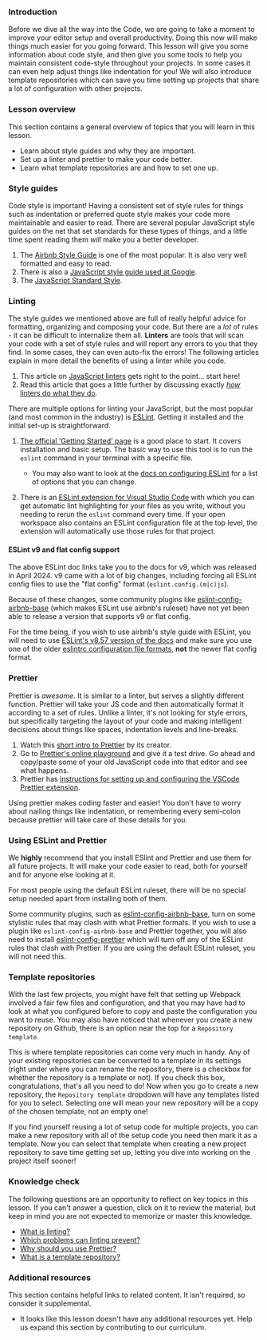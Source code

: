 ### Introduction

Before we dive all the way into the Code, we are going to take a moment to improve your editor setup and overall productivity. Doing this now will make things much easier for you going forward. This lesson will give you some information about code style, and then give you some tools to help you maintain consistent code-style throughout your projects.  In some cases it can even help adjust things like indentation for you! We will also introduce template repositories which can save you time setting up projects that share a lot of configuration with other projects.

### Lesson overview

This section contains a general overview of topics that you will learn in this lesson.

- Learn about style guides and why they are important.
- Set up a linter and prettier to make your code better.
- Learn what template repositories are and how to set one up.

### Style guides

Code style is important! Having a consistent set of style rules for things such as indentation or preferred quote style makes your code more maintainable and easier to read. There are several popular JavaScript style guides on the net that set standards for these types of things, and a little time spent reading them *will* make you a better developer.

1. The [Airbnb Style Guide](https://github.com/airbnb/javascript) is one of the most popular. It is also very well formatted and easy to read.
1. There is also a [JavaScript style guide used at Google](https://google.github.io/styleguide/jsguide.html).
1. The [JavaScript Standard Style](https://standardjs.com/rules.html).

### Linting

The style guides we mentioned above are full of really helpful advice for formatting, organizing and composing your code. But there are a *lot* of rules - it can be difficult to internalize them all. **Linters** are tools that will scan your code with a set of style rules and will report any errors to you that they find. In some cases, they can even auto-fix the errors! The following articles explain in more detail the benefits of using a linter while you code.

1. This article on [JavaScript linters](https://gomakethings.com/javascript-linters/) gets right to the point... start here!
1. Read this article that goes a little further by discussing exactly [*how* linters do what they do](https://hackernoon.com/how-linting-and-eslint-improve-code-quality-fa83d2469efe).

There are multiple options for linting your JavaScript, but the most popular (and most common in the industry) is [ESLint](https://eslint.org/). Getting it installed and the initial set-up is straightforward.

1. [The official 'Getting Started' page](https://eslint.org/docs/user-guide/getting-started) is a good place to start. It covers installation and basic setup. The basic way to use this tool is to run the `eslint` command in your terminal with a specific file.
    - You may also want to look at the [docs on configuring ESLint](https://eslint.org/docs/latest/use/configure/) for a list of options that you can change.

1. There is an [ESLint extension for Visual Studio Code](https://marketplace.visualstudio.com/items?itemName=dbaeumer.vscode-eslint) with which you can get automatic lint highlighting for your files as you write, without you needing to rerun the `eslint` command every time. If your open workspace also contains an ESLint configuration file at the top level, the extension will automatically use those rules for that project.

<div class="lesson-note lesson-note--warning" markdown="1">

#### ESLint v9 and flat config support

The above ESLint doc links take you to the docs for v9, which was released in April 2024. v9 came with a lot of big changes, including forcing all ESLint config files to use the "flat config" format (`eslint.config.(m|c)js`).

Because of these changes, some community plugins like [eslint-config-airbnb-base](https://github.com/airbnb/javascript/tree/master/packages/eslint-config-airbnb-base) (which makes ESLint use airbnb's ruleset) have not yet been able to release a version that supports v9 or flat config.

For the time being, if you wish to use airbnb's style guide with ESLint, you will need to use [ESLint's v8.57 version of the docs](https://eslint.org/docs/v8.x/use/getting-started) and make sure you use one of the older [eslintrc configuration file formats](https://eslint.org/docs/v8.x/use/configure/configuration-files), **not** the newer flat config format.

</div>

### Prettier

Prettier is *awesome*. It is similar to a linter, but serves a slightly different function. Prettier will take your JS code and then automatically format it according to a set of rules. Unlike a linter, it's not looking for style errors, but specifically targeting the layout of your code and making intelligent decisions about things like spaces, indentation levels and line-breaks.

1. Watch this [short intro to Prettier](https://www.youtube.com/watch?v=hkfBvpEfWdA) by its creator.
1. Go to [Prettier's online playground](https://prettier.io/playground) and give it a test drive. Go ahead and copy/paste some of your old JavaScript code into that editor and see what happens.
1. Prettier has [instructions for setting up and configuring the VSCode Prettier extension](https://github.com/prettier/prettier-vscode).

Using prettier makes coding faster and easier! You don't have to worry about nailing things like indentation, or remembering every semi-colon because prettier will take care of those details for you.

### Using ESLint and Prettier

We **highly** recommend that you install ESlint and Prettier and use them for all future projects. It will make your code easier to read, both for yourself and for anyone else looking at it.

For most people using the default ESLint ruleset, there will be no special setup needed apart from installing both of them.

Some community plugins, such as [eslint-config-airbnb-base](https://github.com/airbnb/javascript/tree/master/packages/eslint-config-airbnb-base), turn on some stylistic rules that may clash with what Prettier formats. If you wish to use a plugin like `eslint-config-airbnb-base` and Prettier together, you will also need to install [eslint-config-prettier](https://github.com/prettier/eslint-config-prettier) which will turn off any of the ESLint rules that clash with Prettier. If you are using the default ESLint ruleset, you will not need this.

### Template repositories

With the last few projects, you might have felt that setting up Webpack involved a fair few files and configuration, and that you may have had to look at what you configured before to copy and paste the configuration you want to reuse. You may also have noticed that whenever you create a new repository on Github, there is an option near the top for a `Repository template`.

This is where template repositories can come very much in handy. Any of your existing repositories can be converted to a template in its settings (right under where you can rename the repository, there is a checkbox for whether the repository is a template or not). If you check this box, congratulations, that's all you need to do! Now when you go to create a new repository, the `Repository template` dropdown will have any templates listed for you to select. Selecting one will mean your new repository will be a copy of the chosen template, not an empty one!

If you find yourself reusing a lot of setup code for multiple projects, you can make a new repository with all of the setup code you need then mark it as a template. Now you can select that template when creating a new project repository to save time getting set up, letting you dive into working on the project itself sooner!

### Knowledge check

The following questions are an opportunity to reflect on key topics in this lesson. If you can't answer a question, click on it to review the material, but keep in mind you are not expected to memorize or master this knowledge.

- [What is linting?](https://gomakethings.com/javascript-linters/)
- [Which problems can linting prevent?](https://gomakethings.com/javascript-linters/)
- [Why should you use Prettier?](https://www.youtube.com/watch?v=hkfBvpEfWdA)
- [What is a template repository?](https://docs.github.com/en/repositories/creating-and-managing-repositories/creating-a-template-repository)

### Additional resources

This section contains helpful links to related content. It isn't required, so consider it supplemental.

- It looks like this lesson doesn't have any additional resources yet. Help us expand this section by contributing to our curriculum.
